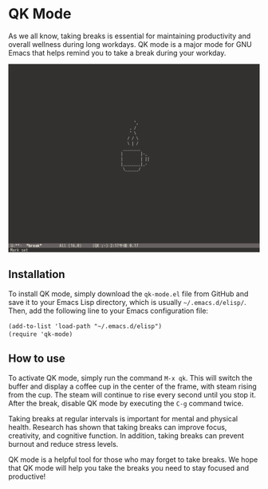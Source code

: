 # QK Mode

As we all know, taking breaks is essential for maintaining productivity and overall wellness during long workdays. QK mode is a major mode for GNU Emacs that helps remind you to take a break during your workday.

![Screenshot](screenshot.png)

## Installation

To install QK mode, simply download the `qk-mode.el` file from GitHub and save it to your Emacs Lisp directory, which is usually `~/.emacs.d/elisp/`. Then, add the following line to your Emacs configuration file:

```
(add-to-list 'load-path "~/.emacs.d/elisp")
(require 'qk-mode)
```

## How to use

To activate QK mode, simply run the command `M-x qk`. This will switch the buffer and display a coffee cup in the center of the frame, with steam rising from the cup. The steam will continue to rise every second until you stop it. After the break, disable QK mode by executing the `C-g` command twice.

Taking breaks at regular intervals is important for mental and physical health. Research has shown that taking breaks can improve focus, creativity, and cognitive function. In addition, taking breaks can prevent burnout and reduce stress levels.

QK mode is a helpful tool for those who may forget to take breaks. We hope that QK mode will help you take the breaks you need to stay focused and productive!

